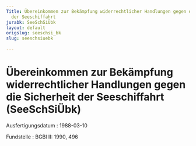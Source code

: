 ```yaml
---
Title: Übereinkommen zur Bekämpfung widerrechtlicher Handlungen gegen die Sicherheit
  der Seeschiffahrt
jurabk: SeeSchSiÜbk
layout: default
origslug: seeschsi_bk
slug: seeschsiuebk

---
```


# Übereinkommen zur Bekämpfung widerrechtlicher Handlungen gegen die Sicherheit der Seeschiffahrt (SeeSchSiÜbk)

Ausfertigungsdatum
:   1988-03-10

Fundstelle
:   BGBl II: 1990, 496

